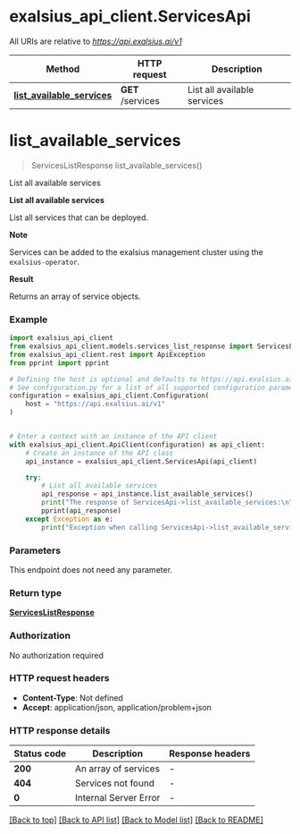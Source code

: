 # exalsius_api_client.ServicesApi

All URIs are relative to *https://api.exalsius.ai/v1*

Method | HTTP request | Description
------------- | ------------- | -------------
[**list_available_services**](ServicesApi.md#list_available_services) | **GET** /services | List all available services


# **list_available_services**
> ServicesListResponse list_available_services()

List all available services

**List all available services**

List all services that can be deployed.

**Note**

Services can be added to the exalsius management cluster using the `exalsius-operator`.

**Result**

Returns an array of service objects.


### Example


```python
import exalsius_api_client
from exalsius_api_client.models.services_list_response import ServicesListResponse
from exalsius_api_client.rest import ApiException
from pprint import pprint

# Defining the host is optional and defaults to https://api.exalsius.ai/v1
# See configuration.py for a list of all supported configuration parameters.
configuration = exalsius_api_client.Configuration(
    host = "https://api.exalsius.ai/v1"
)


# Enter a context with an instance of the API client
with exalsius_api_client.ApiClient(configuration) as api_client:
    # Create an instance of the API class
    api_instance = exalsius_api_client.ServicesApi(api_client)

    try:
        # List all available services
        api_response = api_instance.list_available_services()
        print("The response of ServicesApi->list_available_services:\n")
        pprint(api_response)
    except Exception as e:
        print("Exception when calling ServicesApi->list_available_services: %s\n" % e)
```



### Parameters

This endpoint does not need any parameter.

### Return type

[**ServicesListResponse**](ServicesListResponse.md)

### Authorization

No authorization required

### HTTP request headers

 - **Content-Type**: Not defined
 - **Accept**: application/json, application/problem+json

### HTTP response details

| Status code | Description | Response headers |
|-------------|-------------|------------------|
**200** | An array of services |  -  |
**404** | Services not found |  -  |
**0** | Internal Server Error |  -  |

[[Back to top]](#) [[Back to API list]](../README.md#documentation-for-api-endpoints) [[Back to Model list]](../README.md#documentation-for-models) [[Back to README]](../README.md)

